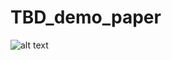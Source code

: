 # TBD_demo_paper
![alt text](https://github.com/rishitha957/TBD_demo_paper/master/iittp.png?raw=true)
